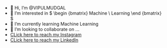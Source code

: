 - 👋 Hi, I’m @VIPULMUDGAL
- 👀 I’m interested in $ \begin {bmatrix} Machine \\ Learning \end {bmatrix} $
- 🌱 I’m currently learning Machine Learning
- 💞️ I’m looking to collaborate on ... 
- [CLick here to reach my Instagram](https://www.instagram.com/vipul_mudgal/)
- [CLick here to reach my LinkedIn](https://www.linkedin.com/in/vipul-mudgal1082/)         

<!---
VIPULMUDGAL/VIPULMUDGAL is a ✨ special ✨ repository because its `README.md` (this file) appears on your GitHub profile.
You can click the Preview link to take a look at your changes.
--->
